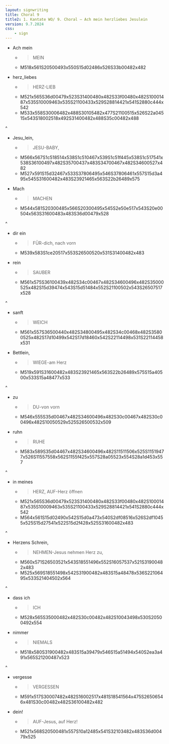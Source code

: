 ```yaml
---
layout: signwriting
title: Choral 9
title2: 1. Kantate WO/ 9. Choral – Ach mein herzliebes Jesulein
version: 9.7.2024
css:
    - sign
---
```


<!--
https://www.signbank.org/signpuddle2.0/searchword.php
https://www.sutton-signwriting.io/signmaker
-->


- Ach mein 
  + > MEIN
  + M518x561S20500493x550S15d02486x526S33b00482x482

- herz_liebes  
  + > HERZ-LIEB
  + M521x565S36d00479x523S31400480x482S33f00480x482S10001487x535S10009463x535S21100433x529S28814421x541S2880c444x542
  + M533x558S30006482x488S30105482x477S21100515x526S22a04515x543S18002518x492S31400482x488S35c00482x488

^

- Jesu_lein,
  + > JESU-BABY,
  + M566x567S1c518514x538S1c510467x539S1c51f445x538S1c517541x538S36100497x482S35700437x483S34700467x482S34600527x482
  + M527x591S15d32467x533S37806495x546S37806461x557S15d3a495x545S31600482x483S23921465x563S22b26489x575


- Mach
  + > MACHEN
  + M544x581S20300485x566S20300495x545S2e50e517x543S20e00504x563S31600483x483S36d00479x528

^

- dir ein
  + > FÜR-dich, nach vorn
  + M539x583S1ce20517x553S26500520x531S31400482x483

- rein
  + > SAUBER
  + M561x575S36100439x482S34c00467x482S34600496x482S35000525x482S15d39474x543S15d51484x552S21100502x543S26507517x528

^

- sanft
  + > WEICH
  + M561x557S36500440x482S34800495x482S34c00468x482S35800525x482S17d10499x542S17d18460x542S22114498x531S22114458x531

- Bettlein,
  + > WIEGE-am Herz
  + M519x591S31600482x483S23921465x563S22b26489x575S15a40500x533S15a48477x533

^

- zu
  + > DU-von vorn 
  + M546x555S35d00467x482S34600496x482S30c00467x482S30c00496x482S10050529x525S26500532x509

- ruhn
  + > RUHE
  + M583x589S35d04467x482S34600496x482S11511506x525S11519477x526S11557558x562S1155f425x557S28a05523x554S28a1d453x557

^

- in meines
  + > HERZ, AUF-Herz öffnen
  + M521x565S36d00479x523S31400480x482S33f00480x482S10001487x535S10009463x535S21100433x529S28814421x541S2880c444x542
  + M564x561S15d02490x542S15d0a473x540S2df08516x526S2df10455x525S15d27541x522S15d2f428x525S31600482x483

^

- Herzens Schrein, 
  + > NEHMEN-Jesus nehmen Herz zu, 
  + M560x571S26503521x543S18551496x552S16057537x521S31900482x483
  + M525x569S18551498x542S31900482x483S15a48478x536S22106495x533S21404502x564

^

- dass ich
  + > ICH
  + M528x565S35000482x482S30c00482x482S10043498x530S20500492x554

- nimmer
  + > NIEMALS
  + M518x580S31900482x483S15a39479x546S15a51494x540S2ea3a491x565S21200487x523

^

- vergesse
  + > VERGESSEN
  + M591x517S30007482x482S16002517x481S18541564x475S26506546x481S30c00482x482S36100482x482

- dein!
  + > AUF-Jesus, auf Herz!
  + M521x568S20500481x557S10a12485x541S32103482x483S36d00479x525
